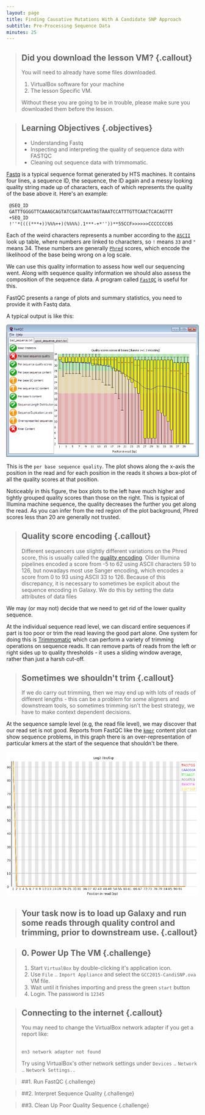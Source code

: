 ```yaml
---
layout: page
title: Finding Causative Mutations With A Candidate SNP Approach
subtitle: Pre-Processing Sequence Data
minutes: 25
---
```


> ## Did you download the lesson VM? {.callout}
> You will need to already have some files downloaded. 
>
> 1. VirtualBox software for your machine
> 2. The lesson Specific VM.
>
> Without these you are going to be in trouble, please make sure you downloaded them before the lesson.
>


> ## Learning Objectives {.objectives}
> * Understanding Fastq
> * Inspecting and interpreting the quality of sequence data with FASTQC
> * Cleaning out sequence data with trimmomatic.




[Fastq](reference.html#Fastq) is a typical sequence format generated by HTS machines. It contains four lines, a sequence ID, the sequence, the ID again and a messy looking quality string made up of characters, each of which represents the quality of the base above it. Here's an example:

~~~ {.output}
 @SEQ_ID
 GATTTGGGGTTCAAAGCAGTATCGATCAAATAGTAAATCCATTTGTTCAACTCACAGTTT
 +SEQ_ID
 !''*((((***+))%%%++)(%%%%).1***-+*''))**55CCF>>>>>>CCCCCCC65
~~~

Each of the weird characters represents a number according to the [`ASCII`](reference.html#ASCII) look up table, where numbers are linked to characters, so `!` means `33` and `"` means 34. These numbers are generally [`Phred`](reference.html#Phred) scores, which encode the likelihood of the base being wrong on a log scale.

We can use this quality information to assess how well our sequencing went. Along with sequence quality information we should also assess the composition of the sequence data. A program called [`FastQC`](reference.html#FastQC) is useful for this.

FastQC presents a range of plots and summary statistics, you need to provide it with Fastq data.

A typical output is like this:

![FastQC Summary Plot](img/fastqc.png)

This is the `per base sequence quality`. The plot shows along the x-axis the position in the read and for each position in the reads it shows a box-plot of all the quality scores at that position. 

Noticeably in this figure, the box plots to the left have much higher and tightly grouped quality scores than those on the right. This is typical of Illumina machine sequence, the quality decreases the further you get along the read. As you can infer from the red region of the plot background, Phred scores less than 20 are generally not trusted.

> ## Quality score encoding {.callout}
> Different sequencers use slightly different variations on the Phred score, this is usually called the [quality encoding](reference.html#encoding). Older Illumina pipelines encoded a score from -5 to 62 using ASCII characters 59 to 126, but nowadays most use Sanger encoding, which encodes a score from 0 to 93 using ASCII 33 to 126.
>   Because of this discrepancy, it is necessary to sometimes be explicit about the sequence encoding in Galaxy. We do this by setting the data attributes of data files
>

We may (or may not) decide that we need to get rid of the lower quality sequence. 

At the individual sequence read level, we can discard entire sequences if part is too poor or trim the read leaving the good part alone. One system for doing this is [Trimmomatic](reference.html#trimmomatic) which can perform a variety of trimming operations on sequence reads.  It can remove parts of reads from the left or right sides up to quality thresholds - it uses a sliding window average, rather than just a harsh cut-off. 

> ## Sometimes we shouldn't trim {.callout}
> If we do carry out trimming, then we may end up with lots of reads of different lengths - this can be a problem for some aligners and downstream tools, so sometimes trimming isn't the best strategy, we have to make context dependent decisions.

At the sequence sample level (e.g, the read file level), we may discover that our read set is not good. Reports from FastQC like the [`kmer`](reference.html#kmer) content plot can show sequence problems, in this graph there is an over-representation of particular kmers at the start of the sequence that shouldn't be there.

![The first few bases here are significantly enriched, this can be due to sequence adapters (if they were used) but if not, then the sequence is likely not good, even if the quality scores are fine](img/kmer_content.png)

> ## Your task now is to load up Galaxy and run some reads through quality control and trimming, prior to downstream use. {.callout}
  
> ## 0. Power Up The VM {.challenge}
> 1. Start  `VirtualBox` by double-clicking it's application icon.
> 2. Use `File` .. `Import Appliance` and select the `GCC2015-CandiSNP.ova` VM file.
> 3. Wait until it finishes importing and press the green `start` button
> 4. Login. The password is `12345`


> ## Connecting to the internet {.callout}
> You may need to change the VirtualBox network adapter if you get a report like:
>
>~~~ {.error}
>
> en3 network adapter not found
>
>~~~
>
> Try using VirtualBox's other network settings under `Devices` .. `Network` .. `Network Settings..`
>

> ##1. Run FastQC {.challenge}
> 

> ##2. Interpret Sequence Quality {.challenge}
>

> ##3. Clean Up Poor Quality Sequence {.challenge}
>